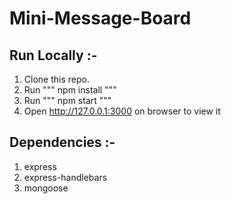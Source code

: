 # Mini-Message-Board

## Run Locally :-
1. Clone this repo.
2. Run """ npm install """
3. Run """ npm start """
4. Open http://127.0.0.1:3000 on browser to view it

## Dependencies :-
1. express
2. express-handlebars
3. mongoose
